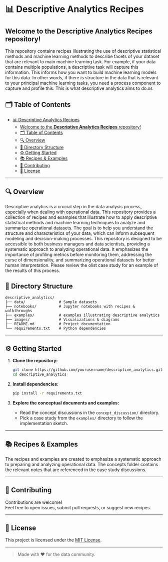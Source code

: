 # 📊 Descriptive Analytics Recipes

Welcome to the **Descriptive Analytics Recipes** repository!  
---
This repository contains recipes illustrating the use of descriptive statistical methods and machine learning methods to describe facets of your dataset that are relevant to main machine learning task. For example, if your data contains multiple populations, a descriptive task will capture this information. This informs how you want to build machine learning models for this data. In other words, if there is structure in the data that is relevant to your principal machine learning tasks, you need a process component to capture and profile this. This is what descriptive analytics aims to do.xs

## 🗂️ Table of Contents

- [📊 Descriptive Analytics Recipes](#-descriptive-analytics-recipes)
  - [Welcome to the **Descriptive Analytics Recipes** repository!](#welcome-to-the-descriptive-analytics-recipes-repository)
  - [🗂️ Table of Contents](#️-table-of-contents)
  - [🔍 Overview](#-overview)
  - [📁 Directory Structure](#-directory-structure)
  - [⚙️ Getting Started](#️-getting-started)
  - [📚 Recipes \& Examples](#-recipes--examples)
  - [📝 Contributing](#-contributing)
  - [📄 License](#-license)

---

## 🔍 Overview


Descriptive analytics is a crucial step in the data analysis process, especially when dealing with operational data. This repository provides a collection of recipes and examples that illustrate how to apply descriptive statistical methods and machine learning techniques to analyze and summarize operational datasets. The goal is to help you understand the structure and characteristics of your data, which can inform subsequent modeling and decision-making processes.
This repository is designed to be accessible to both business managers and data scientists, providing a systematic approach to analyzing operational data. It emphasizes the importance of profiling metrics before monitoring them, addressing the curse of dimensionality, and summarizing operational datasets for better human interpretation. Please review the olist case study for an example of the results of this process.

## 📁 Directory Structure

```
descriptive_analytics/
├── data/               # Sample datasets
├── notebooks/          # Jupyter notebooks with recipes & walkthroughs
├── examples/           # examples illustrating descriptive analytics
├── images/             # Visualizations & diagrams
├── README.md           # Project documentation
└── requirements.txt    # Python dependencies
```

---

## ⚙️ Getting Started

1. **Clone the repository:**
     ```bash
     git clone https://github.com/yourusername/descriptive_analytics.git
     cd descriptive_analytics
     ```

2. **Install dependencies:**
     ```bash
     pip install -r requirements.txt
     ```

3. **Explore the conceptual documents and examples:**
   - Read the concept discussions in the `concept_discussion/` directory.
   - Pick a case study from the `examples/` directory to follow the implementation sketch.

---

## 📚 Recipes & Examples
The recipes and examples are created to emphasize a systematic approach to preparing and analyzing operational data. The concepts folder contains the relevant notes that are referenced in the case study discussions.

---

## 📝 Contributing

Contributions are welcome!  
Feel free to open issues, submit pull requests, or suggest new recipes.

---

## 📄 License

This project is licensed under the [MIT License](LICENSE).

---

> Made with ❤️ for the data community.
